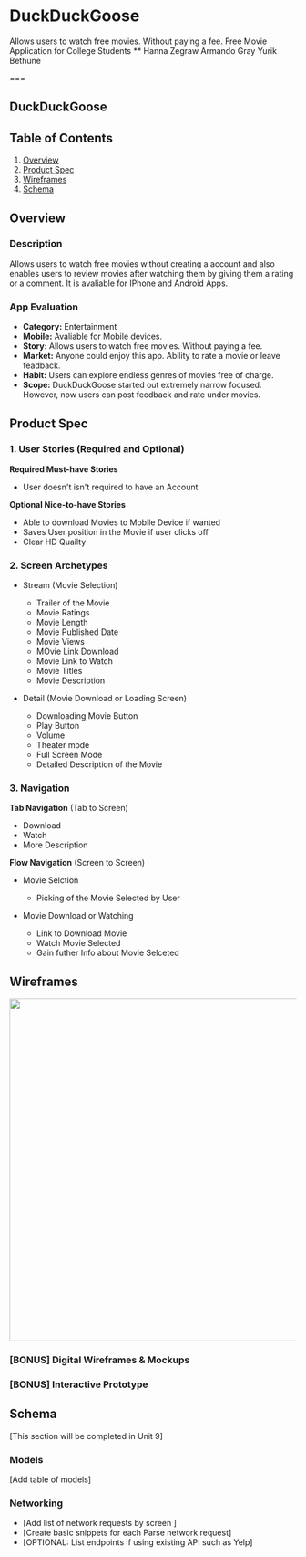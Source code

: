 # DuckDuckGoose
Allows users to watch free movies. Without paying a fee.
Free Movie Application for College Students
** 
Hanna Zegraw
Armando Gray
Yurik Bethune

===

## DuckDuckGoose

## Table of Contents
1. [Overview](#Overview)
1. [Product Spec](#Product-Spec)
1. [Wireframes](#Wireframes)
2. [Schema](#Schema)

## Overview
### Description
Allows users to watch free movies without creating a account and also enables users to review movies after watching them by giving them a rating or a comment. It is avaliable for IPhone and Android Apps.  

### App Evaluation

- **Category:** Entertainment
- **Mobile:** Avaliable for Mobile devices.
- **Story:** Allows users to watch free movies. Without paying a fee.
- **Market:** Anyone could enjoy this app. Ability to rate a movie or leave feadback.
- **Habit:** Users can explore endless genres of movies free of charge. 
- **Scope:** DuckDuckGoose started out extremely narrow focused. However, now users can post feedback and rate under movies.

## Product Spec

### 1. User Stories (Required and Optional)

**Required Must-have Stories**

* User doesn't isn't required to have an Account


**Optional Nice-to-have Stories**

* Able to download Movies to Mobile Device if wanted
* Saves User position in the Movie if user clicks off
* Clear HD Quailty 


### 2. Screen Archetypes

* Stream (Movie Selection)
   * Trailer of the Movie
   * Movie Ratings
   * Movie Length
   * Movie Published Date
   * Movie Views 
   * MOvie Link Download 
   * Movie Link to Watch 
   * Movie Titles
   * Movie Description
   
* Detail (Movie Download or Loading Screen)
   * Downloading Movie Button
   * Play Button
   * Volume 
   * Theater mode 
   * Full Screen Mode 
   * Detailed Description of the Movie

### 3. Navigation

**Tab Navigation** (Tab to Screen)

* Download 
* Watch
* More Description

**Flow Navigation** (Screen to Screen)

* Movie Selction
   * Picking of the Movie Selected by User
   
* Movie Download or Watching
   * Link to Download Movie 
   * Watch Movie Selected 
   * Gain futher Info about Movie Selceted
  

## Wireframes

<img src="YOUR_WIREFRAME_IMAGE_URL" width=600>

### [BONUS] Digital Wireframes & Mockups

### [BONUS] Interactive Prototype

## Schema 
[This section will be completed in Unit 9]
### Models
[Add table of models]
### Networking
- [Add list of network requests by screen ]
- [Create basic snippets for each Parse network request]
- [OPTIONAL: List endpoints if using existing API such as Yelp]
